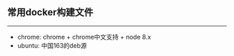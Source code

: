 ## 常用docker构建文件
----------------------

- chrome: chrome + chrome中文支持 + node 8.x
- ubuntu: 中国163的deb源
